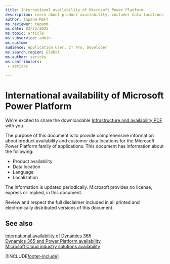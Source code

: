 ```yaml
---
title: International availability of Microsoft Power Platform
description: Learn about product availability, customer data locations, and languages for the Microsoft Power Platform family of applications by downloading the linked PDF.
author: tapanm-MSFT
ms.reviewer: tapanm
ms.date: 03/25/2025
ms.topic: article
ms.subservice: admin
ms.custom:
audience: Application User, IT Pro, Developer
ms.search.region: Global
ms.author: sericks
ms.contributors:
 - sericks

---
```


# International availability of Microsoft Power Platform

We're excited to share the downloadable [Infrastructure and availability PDF](https://aka.ms/dynamics_365_international_availability_deck) with you.

The purpose of this document is to provide comprehensive information about product availability and customer data locations for the Microsoft Power Platform family of applications. This document has information about the following:

- Product availability
- Data location
- Language
- Localization

The information is updated periodically. Microsoft provides no license, express or implied, in this document.

Review and respect the full disclaimer included in all printed and electronically distributed versions of this document.

## See also

[International availability of Dynamics 365](/dynamics365/get-started/availability) <br />
[Dynamics 365 and Power Platform availability](https://releaseplans.microsoft.com/availability-reports)<br/>
[Microsoft Cloud industry solutions availability](https://aka.ms/industry-cloud-availability)

[!INCLUDE[footer-include](includes/footer-banner.md)]

